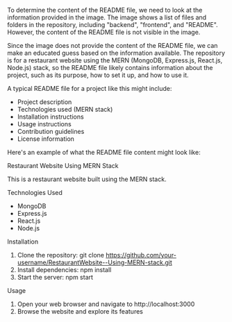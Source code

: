 To determine the content of the README file, we need to look at the information provided in the image. The image shows a list of files and folders in the repository, including "backend", "frontend", and "README". However, the content of the README file is not visible in the image.

Since the image does not provide the content of the README file, we can make an educated guess based on the information available. The repository is for a restaurant website using the MERN (MongoDB, Express.js, React.js, Node.js) stack, so the README file likely contains information about the project, such as its purpose, how to set it up, and how to use it.

A typical README file for a project like this might include:

- Project description
- Technologies used (MERN stack)
- Installation instructions
- Usage instructions
- Contribution guidelines
- License information

Here's an example of what the README file content might look like:

Restaurant Website Using MERN Stack

This is a restaurant website built using the MERN stack.

Technologies Used
- MongoDB
- Express.js
- React.js
- Node.js

Installation
1. Clone the repository: git clone https://github.com/your-username/RestaurantWebsite--Using-MERN-stack.git
2. Install dependencies: npm install
3. Start the server: npm start

Usage
1. Open your web browser and navigate to http://localhost:3000
2. Browse the website and explore its features
